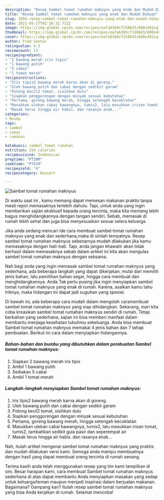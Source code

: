 ```yaml
---
description: "Resep Sambel tomat rumahan maknyus yang enak dan Mudah Dibuat"
title: "Resep Sambel tomat rumahan maknyus yang enak dan Mudah Dibuat"
slug: 1056-resep-sambel-tomat-rumahan-maknyus-yang-enak-dan-mudah-dibuat
date: 2021-05-27T02:30:32.712Z
image: https://img-global.cpcdn.com/recipes/eafa63b9cf1586d3/680x482cq70/sambel-tomat-rumahan-maknyus-foto-resep-utama.jpg
thumbnail: https://img-global.cpcdn.com/recipes/eafa63b9cf1586d3/680x482cq70/sambel-tomat-rumahan-maknyus-foto-resep-utama.jpg
cover: https://img-global.cpcdn.com/recipes/eafa63b9cf1586d3/680x482cq70/sambel-tomat-rumahan-maknyus-foto-resep-utama.jpg
author: Fred Santos
ratingvalue: 4.5
reviewcount: 13
recipeingredient:
- "2 bawang merah iris tipis"
- "1 bawang putih"
- "5 cabai"
- "1 tomat merah"
recipeinstructions:
- "Iris tipis2 bawang merah karna akan di goreng."
- "Ulek bawang putih dan cabai dengan sedikit garam"
- "Potong kecil2 tomat, sisihkan dulu"
- "Siapkan penggorengan dengan minyak sesuai kebutuhan"
- "Pertama, goreng bawang merah, hingga setengah kecoklatan"
- "Masukkan ulekan cabai bawangnya, tumis2, lalu masukkan irisan tomat, tumis2, tambahkan sedikit gula pasir dan seperempat air"
- "Masak terus hingga air habis. dan rasanya enak..."
categories:
- Resep
tags:
- sambel
- tomat
- rumahan

katakunci: sambel tomat rumahan 
nutrition: 254 calories
recipecuisine: Indonesian
preptime: "PT20M"
cooktime: "PT41M"
recipeyield: "4"
recipecategory: Dessert

---
```



![Sambel tomat rumahan maknyus](https://img-global.cpcdn.com/recipes/eafa63b9cf1586d3/680x482cq70/sambel-tomat-rumahan-maknyus-foto-resep-utama.jpg)

Di waktu  saat ini , kamu memang dapat memesan makanan praktis tanpa mesti repot memasaknya terlebih dahulu. Tapi, untuk anda yang ingin memberikan sajian eksklusif kepada orang tercinta, maka kita memang lebih bagus menghidangkannya dengan tangan sendiri. Sebab, memasak di rumah lebih sehat dan juga bisa menyesuaikan sesuai selera keluarga.

Jika anda sedang mencari ide cara membuat sambel tomat rumahan maknyus yang enak dan sederhana,maka di sinilah tempatnya. Resep sambel tomat rumahan maknyus  sebenarnya mudah dilakukan jika kamu memasaknya dengan hati-hati. Tapi, anda jangan khawatir akan tidak berhasil dalam memasaknya 
sebab dalam artikel ini kita akan mengulas sambel tomat rumahan maknyus dengan seksama.  



Nah bagi anda yang ingin memasak sambel tomat rumahan maknyus yang sederhana, ada beberapa langkah yang dapat dikerjakan, mulai dari memilih jenis bahan, lalu pemilihan bahan segar, hingga cara membuat dan menghidangkannya. Anda Tak perlu pusing jika ingin menyiapkan sambel tomat rumahan maknyus yang enak di rumah. Karena, asalkan kamu  tahu triknya, maka hidangan ini dapat jadi suguhan yang spesial.

Di bawah ini, ada beberapa cara mudah dalam mengolah caramembuat sambel tomat rumahan maknyus yang siap dihidangkan. Sekarang, mari kita coba kreasikan sambel tomat rumahan maknyus sendiri di rumah. Tetap berbahan yang sederhana, sajian ini bisa memberi manfaat dalam membantu menjaga kesehatan tubuhmu sekeluarga. Anda bisa membuat Sambel tomat rumahan maknyus memakai 4 jenis bahan dan 7 tahap pembuatan. Berikut ini cara dalam menyiapkan hidangannya.

<!--inarticleads1-->

##### Bahan-bahan dan bumbu yang dibutuhkan dalam pembuatan Sambel tomat rumahan maknyus:

1. Siapkan 2 bawang merah iris tipis
1. Ambil 1 bawang putih
1. Sediakan 5 cabai
1. Ambil 1 tomat merah




<!--inarticleads2-->

##### Langkah-langkah menyiapkan Sambel tomat rumahan maknyus:

1. Iris tipis2 bawang merah karna akan di goreng.
1. Ulek bawang putih dan cabai dengan sedikit garam
1. Potong kecil2 tomat, sisihkan dulu
1. Siapkan penggorengan dengan minyak sesuai kebutuhan
1. Pertama, goreng bawang merah, hingga setengah kecoklatan
1. Masukkan ulekan cabai bawangnya, tumis2, lalu masukkan irisan tomat, tumis2, tambahkan sedikit gula pasir dan seperempat air
1. Masak terus hingga air habis. dan rasanya enak...




Nah, itulah artikel mengenai  sambel tomat rumahan maknyus  yang praktis dan mudah dilakukan versi kami. Semoga anda mampu membuatnya dengan hasil yang dapat membuat oreng tercinta di rumah senang. 

Terima kasih anda telah menggunakan resep yang tim kami tampilkan di sini. Besar harapan kami, cara membuat  Sambel tomat rumahan maknyus sederhana di atas dapat membantu Anda menyiapkan masakan yang sedap untuk keluarga/teman maupun menjadi inspirasi dalam berjualan makanan. Bagaimana? Gampang kan? Itulah resep sambel tomat rumahan maknyus yang bisa Anda kerjakan di rumah. Selamat mencoba!

